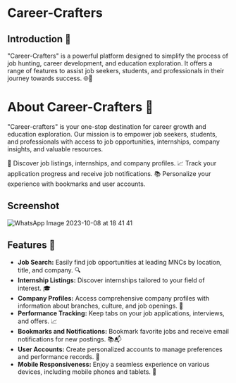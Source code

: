 # Career-Crafters

## Introduction 🌟

"Career-Crafters" is a powerful platform designed to simplify the process of job hunting, career development, and education exploration. It offers a range of features to assist job seekers, students, and professionals in their journey towards success. 🌐💼

# About Career-Crafters 🚀

"Career-crafters" is your one-stop destination for career growth and education exploration. Our mission is to empower job seekers, students, and professionals with access to job opportunities, internships, company insights, and valuable resources.

🎯 Discover job listings, internships, and company profiles.
📈 Track your application progress and receive job notifications.
📚 Personalize your experience with bookmarks and user accounts.

## Screenshot


![WhatsApp Image 2023-10-08 at 18 41 41](https://github.com/5h0ov/Career-Crafters/assets/114172928/beb39c0d-6534-4d62-839e-fe1be00973bd)


## Features 🎯

- **Job Search:** Easily find job opportunities at leading MNCs by location, title, and company. 🔍
- **Internship Listings:** Discover internships tailored to your field of interest. 🎓
- **Company Profiles:** Access comprehensive company profiles with information about branches, culture, and job openings. 🏢
- **Performance Tracking:** Keep tabs on your job applications, interviews, and offers. 📈
- **Bookmarks and Notifications:** Bookmark favorite jobs and receive email notifications for new postings. 📚📬
- **User Accounts:** Create personalized accounts to manage preferences and performance records. 👤
- **Mobile Responsiveness:** Enjoy a seamless experience on various devices, including mobile phones and tablets. 📱

